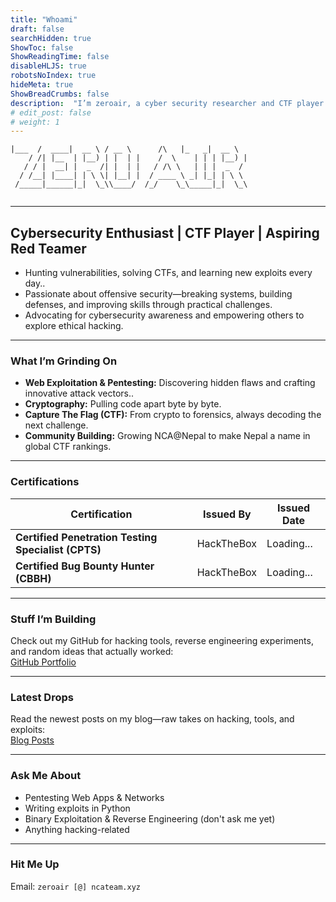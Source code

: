 ```yaml
---
title: "Whoami"
draft: false
searchHidden: true
ShowToc: false
ShowReadingTime: false
disableHLJS: true
robotsNoIndex: true
hideMeta: true
ShowBreadCrumbs: false
description:  "I’m zeroair, a cyber security researcher and CTF player. Always researching on cryptography,forensics and sharing insights on cyber security."
# edit_post: false
# weight: 1
---
```


~~~
|___  /  ____|  __ \ / __ \      /\   |_   _|  __ \ 
    / /| |__  | |__) | |  | |    /  \    | | | |__) |
   / / |  __| |  _  /| |  | |   / /\ \   | | |  _  / 
  / /__| |____| | \ \| |__| |  / ____ \ _| |_| | \ \ 
 /_____|______|_|  \_\\____/  /_/    \_\_____|_|  \_\
                                                        
~~~

---

## **Cybersecurity Enthusiast | CTF Player | Aspiring Red Teamer**

- Hunting vulnerabilities, solving CTFs, and learning new exploits every day..  
- Passionate about offensive security—breaking systems, building defenses, and improving skills through practical challenges. 
- Advocating for cybersecurity awareness and empowering others to explore ethical hacking.  

---

### **What I’m Grinding On**
- **Web Exploitation & Pentesting:** Discovering hidden flaws and crafting innovative attack vectors..  
- **Cryptography:** Pulling code apart byte by byte.  
- **Capture The Flag (CTF):** From crypto to forensics, always decoding the next challenge.  
- **Community Building:** Growing NCA@Nepal to make Nepal a name in global CTF rankings.  

---

### **Certifications**
| Certification                            | Issued By        | Issued Date     |
| --------------------------------------- | ---------------- | --------------- |
| **Certified Penetration Testing Specialist (CPTS)** | HackTheBox | Loading...      |
| **Certified Bug Bounty Hunter (CBBH)**  | HackTheBox       | Loading...      |

---

### **Stuff I’m Building**
Check out my GitHub for hacking tools, reverse engineering experiments, and random ideas that actually worked:  
[GitHub Portfolio](https://github.com/zeroair41)

---

### **Latest Drops**
Read the newest posts on my blog—raw takes on hacking, tools, and exploits:  
[Blog Posts](https://medium.com/@zeroair41/)

---

### **Ask Me About**
- Pentesting Web Apps & Networks  
- Writing exploits in Python  
- Binary Exploitation & Reverse Engineering (don't ask me yet)
- Anything hacking-related  

---

### **Hit Me Up**
Email: `zeroair [@] ncateam.xyz`
